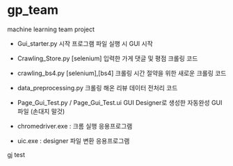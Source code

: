 # gp_team
machine learning team project

- Gui_starter.py
  시작 프로그램 파일
  실행 시 GUI 시작
- Crawling_Store.py
  [selenium] 입력한 가게 댓글 및 평점 크롤링 코드
- crawling_bs4.py
  [selenium],[bs4] 크롤링 시간 절약을 위한 새로운 크롤링 코드
- data_preprocessing.py
  크롤링 해온 리뷰 데이터 전처리 코드
- Page_Gui_Test.py / Page_Gui_Test.ui
  GUI Designer로 생성한 자동완성 GUI 파일 (손대지 말것)

- chromedriver.exe : 크롬 실행 응용프로그램
- uic.exe : designer 파일 변환 응용프로그램

gj test